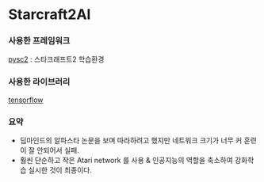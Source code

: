 # Starcraft2AI

### 사용한 프레임워크
<a href="https://github.com/deepmind/pysc2">pysc2</a> : 스타크래프트2 학습환경

### 사용한 라이브러리
<a href="https://www.tensorflow.org/?hl=ko">tensorflow</a>

### 요약
- 딥마인드의 알파스타 논문을 보며 따라하려고 했지만 네트워크 크기가 너무 커 훈련이 잘 안되어서 실패.
- 훨씬 단순하고 작은 Atari network 를 사용 & 인공지능의 역할을 축소하여 강화학습 실시한 것이 최종이다. 